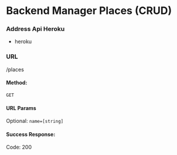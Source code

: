 # Backend Manager Places (CRUD)

### Address Api Heroku
- heroku

### URL
/places

#### Method:
`GET`

#### URL Params
Optional: `name=[string]`

#### Success Response:
Code: 200